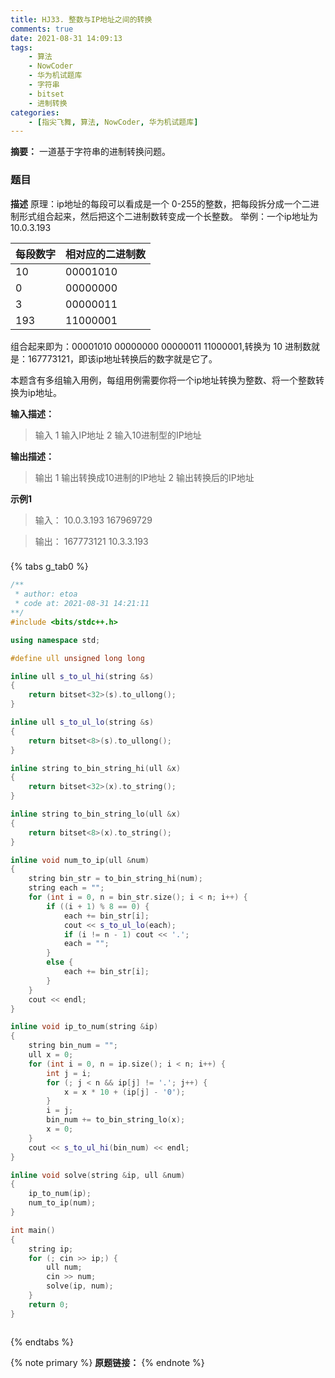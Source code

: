 ```yaml
---
title: HJ33. 整数与IP地址之间的转换
comments: true
date: 2021-08-31 14:09:13
tags:
    - 算法
    - NowCoder
    - 华为机试题库
    - 字符串
    - bitset
    - 进制转换
categories:
    - [指尖飞舞, 算法, NowCoder, 华为机试题库]
---
```

__摘要：__
一道基于字符串的进制转换问题。
<!-- more -->

### 题目

__描述__
原理：ip地址的每段可以看成是一个 $0$-$255$的整数，把每段拆分成一个二进制形式组合起来，然后把这个二进制数转变成一个长整数。
举例：一个ip地址为 $10.0.3.193$

|每段数字|相对应的二进制数|
| -- | -- |
|10|00001010|
|0|00000000|
|3|00000011|
|193|11000001|

组合起来即为：$00001010$ $00000000$ $00000011$ $11000001$,转换为 $10$ 进制数就是：$167773121$，即该ip地址转换后的数字就是它了。

本题含有多组输入用例，每组用例需要你将一个ip地址转换为整数、将一个整数转换为ip地址。


__输入描述：__
> 输入 
1 输入IP地址
2 输入10进制型的IP地址

__输出描述：__
> 输出
1 输出转换成10进制的IP地址
2 输出转换后的IP地址

__示例1__
> 输入：
10.0.3.193
167969729

> 输出：
167773121
10.3.3.193

### 

{% tabs g_tab0 %}
<!-- tab C++ -->
```c++
/**
 * author: etoa
 * code at: 2021-08-31 14:21:11
**/
#include <bits/stdc++.h>

using namespace std;

#define ull unsigned long long

inline ull s_to_ul_hi(string &s)
{
    return bitset<32>(s).to_ullong();
}

inline ull s_to_ul_lo(string &s)
{
    return bitset<8>(s).to_ullong();
}

inline string to_bin_string_hi(ull &x)
{
    return bitset<32>(x).to_string();
}

inline string to_bin_string_lo(ull &x) 
{
    return bitset<8>(x).to_string();
}

inline void num_to_ip(ull &num)
{
    string bin_str = to_bin_string_hi(num);
    string each = "";
    for (int i = 0, n = bin_str.size(); i < n; i++) {
        if ((i + 1) % 8 == 0) {
            each += bin_str[i];
            cout << s_to_ul_lo(each);
            if (i != n - 1) cout << '.';
            each = "";
        }
        else {
            each += bin_str[i];
        }
    }
    cout << endl;
}

inline void ip_to_num(string &ip)
{
    string bin_num = "";
    ull x = 0;
    for (int i = 0, n = ip.size(); i < n; i++) {
        int j = i;
        for (; j < n && ip[j] != '.'; j++) {
            x = x * 10 + (ip[j] - '0');
        }
        i = j;
        bin_num += to_bin_string_lo(x);
        x = 0;
    }
    cout << s_to_ul_hi(bin_num) << endl;
}

inline void solve(string &ip, ull &num)
{
    ip_to_num(ip);
    num_to_ip(num);
}

int main()
{
    string ip;
    for (; cin >> ip;) {
        ull num;
        cin >> num;
        solve(ip, num);
    }
    return 0;
}
```
<!-- endtab -->

<!-- tab Java -->
```java

```
<!-- endtab -->
{% endtabs %}



{% note primary %}
__原题链接：__ []()
{% endnote %}